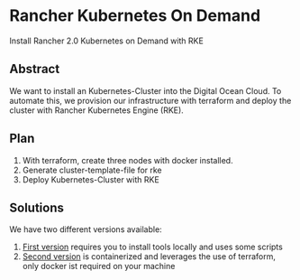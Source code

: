 # Rancher Kubernetes On Demand

Install Rancher 2.0 Kubernetes on Demand with RKE

## Abstract

We want to install an Kubernetes-Cluster into the Digital Ocean Cloud. To automate this, we provision our infrastructure with terraform and deploy the cluster with Rancher Kubernetes Engine (RKE).

## Plan

1. With terraform, create three nodes with docker installed.
1. Generate cluster-template-file for rke
1. Deploy Kubernetes-Cluster with RKE

## Solutions

We have two different versions available:

1. [First version](https://github.com/bee42/rancher-ondemand/tree/master/rke-demo) requires you to install tools locally and uses some scripts
1. [Second version](https://github.com/bee42/rancher-ondemand/tree/master/rke-container-demo) is containerized and leverages the use of terraform, only docker ist required on your machine

